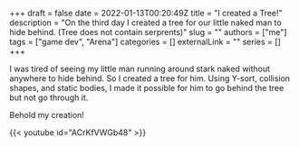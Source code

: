 +++ 
draft = false
date = 2022-01-13T00:20:49Z
title = "I created a Tree!"
description = "On the third day I created a tree for our little naked man to hide behind. (Tree does not contain serprents)"
slug = ""
authors = ["me"]
tags = ["game dev", "Arena"]
categories = []
externalLink = ""
series = []
+++

I was tired of seeing my little man running around stark naked without anywhere to hide behind. So I created a tree for him.
Using Y-sort, collision shapes, and static bodies, I made it possible for him to go behind the tree but not go through it.

Behold my creation!

{{< youtube id="ACrKfVWGb48" >}}